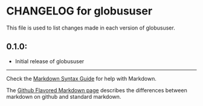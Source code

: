 # CHANGELOG for globususer

This file is used to list changes made in each version of globususer.

## 0.1.0:

* Initial release of globususer

- - - 
Check the [Markdown Syntax Guide](http://daringfireball.net/projects/markdown/syntax) for help with Markdown.

The [Github Flavored Markdown page](http://github.github.com/github-flavored-markdown/) describes the differences between markdown on github and standard markdown.
